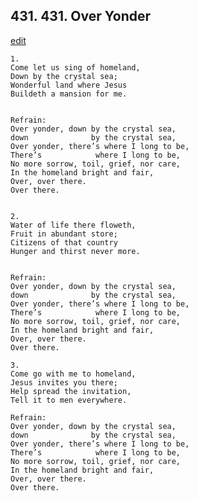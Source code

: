 
## 431.  431. Over Yonder
[edit](https://docs.google.com/document/d/1NKzoNK1JiYBsWD1lMZNX1_S3VRjoloj4/edit?mode=html)






    1.
    Come let us sing of homeland,
    Down by the crystal sea;
    Wonderful land where Jesus
    Buildeth a mansion for me.


    Refrain:
    Over yonder, down by the crystal sea,
    down              by the crystal sea,
    Over yonder, there’s where I long to be,
    There’s            where I long to be,
    No more sorrow, toil, grief, nor care,
    In the homeland bright and fair,
    Over, over there.
    Over there.


    2.
    Water of life there floweth,
    Fruit in abundant store;
    Citizens of that country
    Hunger and thirst never more.


    Refrain:
    Over yonder, down by the crystal sea,
    down              by the crystal sea,
    Over yonder, there’s where I long to be,
    There’s            where I long to be,
    No more sorrow, toil, grief, nor care,
    In the homeland bright and fair,
    Over, over there.
    Over there.

    3.
    Come go with me to homeland,
    Jesus invites you there;
    Help spread the invitation,
    Tell it to men everywhere.

    Refrain:
    Over yonder, down by the crystal sea,
    down              by the crystal sea,
    Over yonder, there’s where I long to be,
    There’s            where I long to be,
    No more sorrow, toil, grief, nor care,
    In the homeland bright and fair,
    Over, over there.
    Over there.

